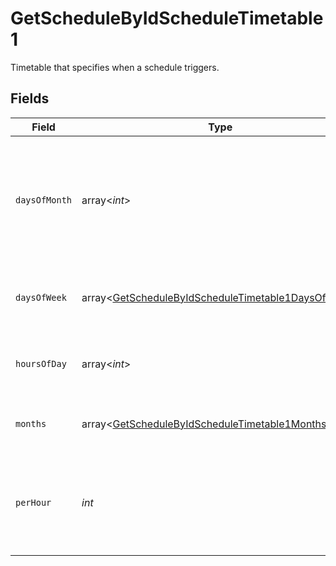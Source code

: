 # GetScheduleByIdScheduleTimetable1

Timetable that specifies when a schedule triggers.


## Fields

| Field                                                                                                                        | Type                                                                                                                         | Required                                                                                                                     | Description                                                                                                                  |
| ---------------------------------------------------------------------------------------------------------------------------- | ---------------------------------------------------------------------------------------------------------------------------- | ---------------------------------------------------------------------------------------------------------------------------- | ---------------------------------------------------------------------------------------------------------------------------- |
| `daysOfMonth`                                                                                                                | array<*int*>                                                                                                                 | :heavy_minus_sign:                                                                                                           | Days in a month in which the schedule triggers. This is mutually exclusive with days in a week.                              |
| `daysOfWeek`                                                                                                                 | array<[GetScheduleByIdScheduleTimetable1DaysOfWeek](../../models/operations/GetScheduleByIdScheduleTimetable1DaysOfWeek.md)> | :heavy_check_mark:                                                                                                           | Days in a week in which the schedule triggers.                                                                               |
| `hoursOfDay`                                                                                                                 | array<*int*>                                                                                                                 | :heavy_check_mark:                                                                                                           | Hours in a day in which the schedule triggers.                                                                               |
| `months`                                                                                                                     | array<[GetScheduleByIdScheduleTimetable1Months](../../models/operations/GetScheduleByIdScheduleTimetable1Months.md)>         | :heavy_minus_sign:                                                                                                           | Months in which the schedule triggers.                                                                                       |
| `perHour`                                                                                                                    | *int*                                                                                                                        | :heavy_check_mark:                                                                                                           | Number of times a schedule triggers per hour, value must be between 1 and 60                                                 |